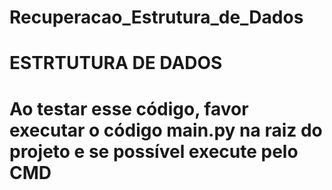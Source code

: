 # Recuperacao_Estrutura_de_Dados

# ESTRTUTURA DE DADOS

# Ao testar esse código, favor executar o código main.py na raiz do projeto e se possível execute pelo CMD